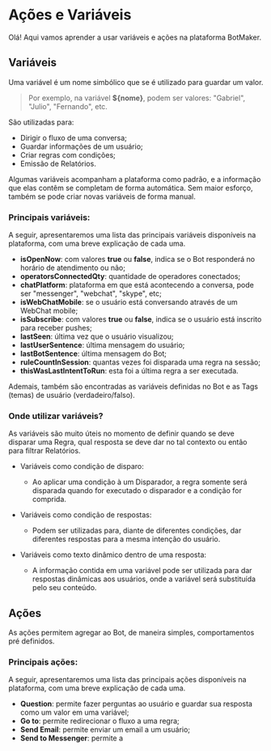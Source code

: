 # Ações e Variáveis

Olá! Aqui vamos aprender a usar variáveis e ações na plataforma BotMaker.

## Variáveis
Uma variável é um nome simbólico que se é utilizado para guardar um valor. 

> Por exemplo, na variável **${nome}**, podem ser valores: "Gabriel", "Julio", "Fernando", etc.

São utilizadas para:
- Dirigir o fluxo de uma conversa;
- Guardar informações de um usuário;
- Criar regras com condições;
- Emissão de Relatórios.

Algumas variáveis acompanham a plataforma como padrão, e a informação que elas contêm se completam de forma automática. Sem maior esforço, também se pode criar novas variáveis de forma manual.

### Principais variáveis:

A seguir, apresentaremos uma lista das principais variáveis disponíveis na plataforma, com uma breve explicação de cada uma.

- **isOpenNow**: com valores **true** ou **false**, indica se o Bot responderá no horário de atendimento ou não;
- **operatorsConnectedQty**: quantidade de operadores conectados;
- **chatPlatform**: plataforma em que está acontecendo a conversa, pode ser "messenger", "webchat", "skype", etc;
- **isWebChatMobile**: se o usuário está conversando através de um WebChat mobile;
- **isSubscribe**: com valores **true** ou **false**, indica se o usuário está inscrito para receber pushes;
- **lastSeen**: última vez que o usuário visualizou;
- **lastUserSentence**: última mensagem do usuário;
- **lastBotSentence**: última mensagem do Bot;
- **ruleCountInSession**: quantas vezes foi disparada uma regra na sessão;
- **thisWasLastIntentToRun**: esta foi a última regra a ser executada.

Ademais, também são encontradas as variáveis definidas no Bot e as Tags (temas) de usuário (verdadeiro/falso).

### Onde utilizar variáveis?

As variáveis são muito úteis no momento de definir quando se deve disparar uma Regra, qual resposta se deve dar no tal contexto ou então para filtrar Relatórios.

- Variáveis como condição de disparo:
	- Ao aplicar uma condição à um Disparador, a regra somente será disparada quando for executado o disparador e a condição for comprida. 
	
- Variáveis como condição de respostas:
	- Podem ser utilizadas para, diante de diferentes condições, dar diferentes respostas para a mesma intenção do usuário.

- Variáveis como texto dinâmico dentro de uma resposta:
	- A informação contida em uma variável pode ser utilizada para dar respostas dinâmicas aos usuários, onde a variável será substituída pelo seu conteúdo.

## Ações

As ações permitem agregar ao Bot, de maneira simples, comportamentos pré definidos.

### Principais ações:
A seguir, apresentaremos uma lista das principais ações disponíveis na plataforma, com uma breve explicação de cada uma.

- **Question**: permite fazer perguntas ao usuário e guardar sua resposta como um valor em uma variável;
- **Go to**: permite redirecionar o fluxo a uma regra;
- **Send Email**: permite enviar um email a um usuário;
- **Send to Messenger**: permite a
<!--stackedit_data:
eyJoaXN0b3J5IjpbLTIxMDA3ODIwMjYsMTQwMDIzMDQ0LDQxNj
YyODkwMCwtMTkzMDIzOTY0NywtNzM0ODI5NDI5LC05Mzg2MTg3
ODEsODc3NTI1NTc3XX0=
-->